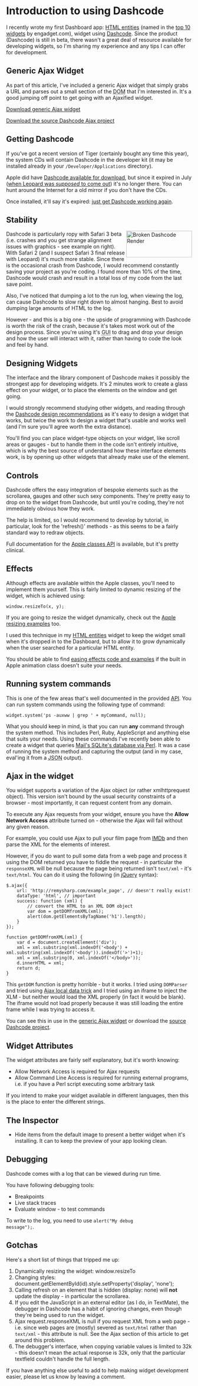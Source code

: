 # Introduction to using Dashcode

I recently wrote my first Dashboard app: [HTML entities](http://leftlogic.com/lounge/articles/entity-lookup/) (named in the [top 10 widgets](http://www.engadget.com/2007/07/07/enwidget-ten-useful-apple-dashboard-widgets/) by engadget.com), widget using [Dashcode](http://developer.apple.com/tools/dashcode/).  Since the product (Dashcode) is still in beta, there wasn't a great deal of resource available for developing widgets, so I'm sharing my experience and any tips I can offer for development.


<!--more-->

## Generic Ajax Widget

As part of this article, I've included a generic Ajax widget that simply grabs a URL and parses out a small section of the <abbr title="Document Object Model">DOM</abbr> that I'm interested in.  It's a good jumping off point to get going with an Ajaxified widget.

[Download generic Ajax widget](/downloads/ajax_widget.zip)

[Download the source Dashcode Ajax project](/downloads/ajax_widget_project.zip)

## Getting Dashcode

If you've got a recent version of Tiger (certainly bought any time this year), the system CDs will contain Dashcode in the developer kit (it may be installed already in your <code>/Developer/Applications</code> directory).

Apple did have [Dashcode available for download](http://developer.apple.com/tools/dashcode/), but since it expired in July ([when Leopard was *supposed* to come out](http://remysharp.com/2007/04/13/apple-delays-osx-leopard/)) it's no longer there.  You can hunt around the Internet for a old mirror if you don't have the CDs.

Once installed, it'll say it's expired: [just get Dashcode working again](http://remysharp.com/2007/07/30/lets-get-dashcode-working-again/).

## Stability

<img title="Broken Dashcode Render" alt="Broken Dashcode Render" src="http://remysharp.com/wp-content/uploads/2007/09/broken-dashcode-render.jpg" height="72" width="178" style="float: right; padding: 0 0 3px 3px;" />Dashcode is particularly ropy with Safari 3 beta (i.e. crashes and you get strange alignment issues with graphics - see example on right).  With Safari 2 (and I suspect Safari 3 final release with Leopard) it's much more stable.  Since there is the occasional crash from Dashcode, I would recommend constantly saving your project as you're coding.  I found more than 10% of the time, Dashcode would crash and result in a total loss of my code from the last save point.

Also, I've noticed that dumping a lot to the run log, when viewing the log, can cause Dashcode to slow right down to almost hanging.  Best to avoid dumping large amounts of HTML to the log.

However - and this is a big one - the upside of programming with Dashcode is worth the risk of the crash, because it's takes most work out of the design process.  Since you're using it's <abbr title="Graphical User Interface">GUI</abbr> to drag and drop your design and how the user will interact with it, rather than having to code the look and feel by hand.

## Designing Widgets

The interface and the library component of Dashcode makes it possibly the strongest app for developing widgets.  It's 2 minutes work to create a glass effect on your widget, or to place the elements on the window and get going.

I would strongly recommend studying other widgets, and reading through the [Dashcode design recommendations](http://developer.apple.com/documentation/AppleApplications/Conceptual/Dashboard_ProgTopics/index.html#//apple_ref/doc/uid/TP40002837) as it's easy to design a widget that works, but twice the work to design a widget that's usable and works well (and I'm sure you'll agree worth the extra distance).

You'll find you can place widget-type objects on your widget, like scroll areas or gauges - but to handle them in the code isn't entirely intuitive, which is why the best source of understand how these interface elements work, is by opening up other widgets that already make use of the element.

## Controls

Dashcode offers the easy integration of bespoke elements such as the scrollarea, gauges and other such sexy components.  They're pretty easy to drop on to the widget from Dashcode, but until you're coding, they're not immediately obvious how they work.

The help is limited, so I would recommend to develop by tutorial, in particular, look for the 'refresh()' methods - as this seems to be a fairly standard way to redraw objects.

Full documentation for the [Apple classes API](http://developer.apple.com/documentation/AppleApplications/Conceptual/Dashboard_ProgTopics/index.html#//apple_ref/doc/uid/TP40002837) is available, but it's pretty clinical.

## Effects

Although effects are available within the Apple classes, you'll need to implement them yourself.  This is fairly limited to dynamic resizing of the widget, which is achieved using:

<pre><code>window.resizeTo(x, y);</code></pre>

If you are going to resize the widget dynamically, check out the [Apple resizing examples](http://developer.apple.com/documentation/AppleApplications/Conceptual/Dashboard_ProgTopics/index.html) too.  

I used this technique in my [HTML entities](http://leftlogic.com/lounge/articles/entity-lookup/) widget to keep the widget small when it's dropped in to the Dashboard, but to allow it to grow dynamically when the user searched for a particular HTML entity.

You should be able to find [easing effects code and examples](http://www.google.com/search?q=javascript+easing+effect) if the built in Apple animation class doesn't suite your needs.

## Running system commands

This is one of the few areas that's well documented in the provided [API](http://developer.apple.com/documentation/AppleApplications/Reference/Dashboard_Ref/index.html#//apple_ref/doc/uid/TP40001339).  You can run system commands using the following type of command:

<pre><code>widget.system('ps -auxww | grep ' + myCommand, null);</code></pre>

What you should keep in mind, is that you can run **any** command through the system method.  This includes Perl, Ruby, AppleScript and anything else that suits your needs.  Using these commands I've recently been able to create a widget that queries [Mail's SQLite's database via Perl](http://remysharp.com/2007/07/03/a-way-to-keep-track-and-in-touch/).  It was a case of running the system method and capturing the output (and in my case, eval'ing it from a <abbr title="JavaScript Object Notation">JSON</abbr> output).

## Ajax in the widget

You widget supports a variation of the Ajax object (or rather xmlhttprequest object).  This version isn't bound by the usual security constraints of a browser - most importantly, it can request content from any domain.  

To execute any Ajax requests from your widget, ensure you have the **Allow Network Access** attribute turned on - otherwise the Ajax will fail without any given reason.

For example, you could use Ajax to pull your film page from [IMDb](http://imdb.com) and then parse the XML for the elements of interest.  

However, if you do want to pull some data from a web page and process it using the DOM returned you have to fiddle the request - in particular the <code>responseXML</code> will be null because the page being returned isn't <code>text/xml</code> - it's <code>text/html</code>.  You can do it using the following (in [jQuery](http://jquery.com) syntax):

<pre><code>$.ajax({ 
    url: 'http://remysharp.com/example_page', // doesn't really exist!
    dataType: 'html', // important
    success: function (xml) {
        // convert the HTML to an XML DOM object
        var dom = getDOMfromXML(xml);
        alert(dom.getElementsByTagName('h1').length);
    }
});

function getDOMfromXML(xml) {
	var d = document.createElement('div');
	xml = xml.substring(xml.indexOf('&lt;body') + xml.substring(xml.indexOf('&lt;body')).indexOf('&gt;')+1);
	xml = xml.substring(0, xml.indexOf('&lt;/body&gt;'));
	d.innerHTML = xml;
	return d;
}
</code></pre>

This <code>getDOM</code> function is pretty horrible - but it works.  I tried using <code>DOMParser</code> and tried using [Ajax local data trick](http://web-graphics.com/mtarchive/001606.php) and I tried using an iframe to inject the XLM - but neither would load the XML properly (in fact it would be blank).  The iframe would not load properly because it was still loading the entire frame while I was trying to access it.

You can see this in use in the [generic Ajax widget](/downloads/ajax_widget.zip) or download the [source Dashcode project](/downloads/ajax_widget_project.zip).

## Widget Attributes

The widget attributes are fairly self explanatory, but it's worth knowing:

* Allow Network Access is required for Ajax requests
* Allow Command Line Access is required for running external programs, i.e. if you have a Perl script executing some arbitrary task

If you intend to make your widget available in different languages, then this is the place to enter the different strings.

## The Inspector

- Hide items from the default image to present a better widget when it's installing.  It can to keep the preview of your app looking clean.

## Debugging

Dashcode comes with a log that can be viewed during run time.  

You have following debugging tools:

* Breakpoints
* Live stack traces
* Evaluate window - to test commands

To write to the log, you need to use <code>alert("My debug message");</code>.

## Gotchas

Here's a short list of things that tripped me up:

1. Dynamically resizing the widget: window.resizeTo
2. Changing styles: document.getElementById(id).style.setProperty('display', 'none');
3. Calling refresh on an element that is hidden (display: none) will **not** update the display - in particular the scrollarea.
4. If you edit the JavaScript in an external editor (as I do, in TextMate), the debugger in Dashcode has a habit of ignoring changes, even though they're being used to run the widget. 
5. Ajax request.responseXML is null if you request XML from a web page - i.e. since web pages are (mostly) severed as <code>text/html</code> rather than <code>text/xml</code> - this attribute is null.  See the Ajax section of this article to get around this problem.
6. The debugger's interface, when copying variable values is limited to 32k - this doesn't mean the actual response is 32k, only that the particular textfield couldn't handle the full length.

If you have anything else useful to add to help making widget development easier, please let us know by leaving a comment.